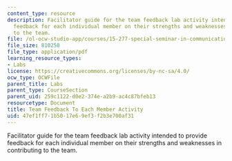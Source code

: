 ```yaml
---
content_type: resource
description: Facilitator guide for the team feedback lab activity intended to provide
  feedback for each individual member on their strengths and weaknesses in contributing
  to the team.
file: /ol-ocw-studio-app/courses/15-277-special-seminar-in-communications-leadership-and-personal-effectiveness-coaching-fall-2008/47ef1ff71b5017e69ef3f2b3e700af31_guide_07.pdf
file_size: 810258
file_type: application/pdf
learning_resource_types:
- Labs
license: https://creativecommons.org/licenses/by-nc-sa/4.0/
ocw_type: OCWFile
parent_title: Labs
parent_type: CourseSection
parent_uid: 259c1122-d0e2-374e-a2b9-ac4c87bfeb13
resourcetype: Document
title: Team Feedback To Each Member Activity
uid: 47ef1ff7-1b50-17e6-9ef3-f2b3e700af31
---
```

Facilitator guide for the team feedback lab activity intended to provide feedback for each individual member on their strengths and weaknesses in contributing to the team.